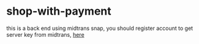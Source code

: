 # shop-with-payment
this is a back end using midtrans snap, you should register account to get server key from midtrans, <a href="https://midtrans.com">here</a> 
